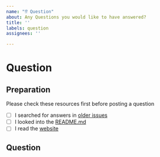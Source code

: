 ```yaml
---
name: "⁉️ Question"
about: Any Questions you would like to have answered?
title: ''
labels: question
assignees: ''

---
```


# Question

## Preparation

Please check these resources first before posting a question

* [ ] I searched for answers in [older issues](https://github.com/MaibornWolff/codecharta/issues?utf8=%E2%9C%93&q=)
* [ ] I looked into the [README.md](https://github.com/MaibornWolff/codecharta)
* [ ] I read the [website](https://maibornwolff.github.io/codecharta/)

## Question
